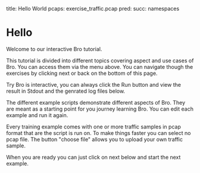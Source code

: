 title: Hello World
pcaps: exercise_traffic.pcap
pred:
succ: namespaces

Hello
=====

Welcome to our interactive Bro tutorial.

This tutorial is divided into different topics covering aspect and use cases of Bro. You can access them
via the menu above. You can navigate though the exercises by clicking next or back  on the bottom of this page.

Try Bro is interactive, you can always click the Run button and view the result in Stdout and the genrated log files below.

The different example scripts demonstrate different aspects of Bro. They are meant as a starting point for you
journey learning Bro. You can edit each example and run it again.

Every training example comes with one or more traffic samples in pcap format that are the script is run on. 
To make things faster you can select no pcap file. The button "choose file" allows you to upload your own
traffic sample.

When you are ready you can just click on next below and start the next example.
